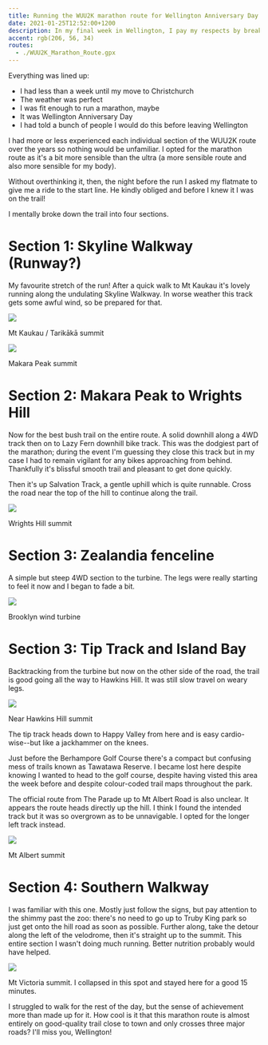 ```yaml
---
title: Running the WUU2K marathon route for Wellington Anniversary Day
date: 2021-01-25T12:52:00+1200
description: In my final week in Wellington, I pay my respects by breaking my body
accent: rgb(206, 56, 34)
routes:
  - ./WUU2K_Marathon_Route.gpx
---
```


Everything was lined up:

- I had less than a week until my move to Christchurch
- The weather was perfect
- I was fit enough to run a marathon, maybe
- It was Wellington Anniversary Day
- I had told a bunch of people I would do this before leaving Wellington

I had more or less experienced each individual section of the WUU2K route over the years so nothing would be unfamiliar. I opted for the marathon route as it's a bit more sensible than the ultra (a more sensible route and also more sensible for my body).

Without overthinking it, then, the night before the run I asked my flatmate to give me a ride to the start line. He kindly obliged and before I knew it I was on the trail!

I mentally broke down the trail into four sections.

# Section 1: Skyline Walkway (Runway?)

My favourite stretch of the run! After a quick walk to Mt Kaukau it's lovely running along the undulating Skyline Walkway. In worse weather this track gets some awful wind, so be prepared for that.

![][kaukau]

<figcaption>Mt Kaukau / Tarikākā summit</figcaption>

![][makara]

<figcaption>Makara Peak summit</figcaption>

# Section 2: Makara Peak to Wrights Hill

Now for the best bush trail on the entire route. A solid downhill along a 4WD track then on to Lazy Fern downhill bike track. This was the dodgiest part of the marathon; during the event I'm guessing they close this track but in my case I had to remain vigilant for any bikes approaching from behind. Thankfully it's blissful smooth trail and pleasant to get done quickly.

Then it's up Salvation Track, a gentle uphill which is quite runnable. Cross the road near the top of the hill to continue along the trail.

![][wrights]

<figcaption>Wrights Hill summit</figcaption>

# Section 3: Zealandia fenceline

A simple but steep 4WD section to the turbine. The legs were really starting to feel it now and I began to fade a bit.

![][brooklyn]

<figcaption>Brooklyn wind turbine</figcaption>

# Section 3: Tip Track and Island Bay

Backtracking from the turbine but now on the other side of the road, the trail is good going all the way to Hawkins Hill. It was still slow travel on weary legs.

![][hawkins]

<figcaption>Near Hawkins Hill summit</figcaption>

The tip track heads down to Happy Valley from here and is easy cardio-wise--but like a jackhammer on the knees.

Just before the Berhampore Golf Course there's a compact but confusing mess of trails known as Tawatawa Reserve. I became lost here despite knowing I wanted to head to the golf course, despite having visted this area the week before and despite colour-coded trail maps throughout the park.

The official route from The Parade up to Mt Albert Road is also unclear. It appears the route heads directly up the hill. I think I found the intended track but it was so overgrown as to be unnavigable. I opted for the longer left track instead.

![][albert]

<figcaption>Mt Albert summit</figcaption>

# Section 4: Southern Walkway

I was familiar with this one. Mostly just follow the signs, but pay attention to the shimmy past the zoo: there's no need to go up to Truby King park so just get onto the hill road as soon as possible. Further along, take the detour along the left of the velodrome, then it's straight up to the summit. This entire section I wasn't doing much running. Better nutrition probably would have helped.

![][victoria]

<figcaption>Mt Victoria summit. I collapsed in this spot and stayed here for a good 15 minutes.</figcaption>

I struggled to walk for the rest of the day, but the sense of achievement more than made up for it. How cool is it that this marathon route is almost entirely on good-quality trail close to town and only crosses three major roads? I'll miss you, Wellington!

[kaukau]: ./PXL_20210124_211348840.jpg
[makara]: ./PXL_20210124_224644105.jpg
[wrights]: ./PXL_20210124_235537985.jpg
[brooklyn]: ./PXL_20210125_003531680.jpg
[hawkins]: ./PXL_20210125_020640991.jpg
[albert]: ./PXL_20210125_025539117.jpg
[victoria]: ./PXL_20210125_035450114.jpg
